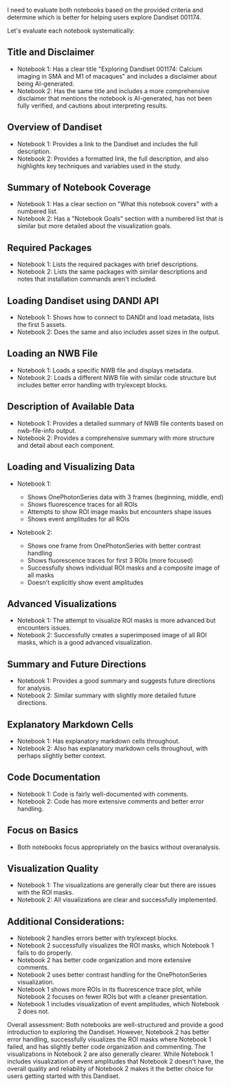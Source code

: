 I need to evaluate both notebooks based on the provided criteria and determine which is better for helping users explore Dandiset 001174.

Let's evaluate each notebook systematically:

## Title and Disclaimer
- Notebook 1: Has a clear title "Exploring Dandiset 001174: Calcium imaging in SMA and M1 of macaques" and includes a disclaimer about being AI-generated.
- Notebook 2: Has the same title and includes a more comprehensive disclaimer that mentions the notebook is AI-generated, has not been fully verified, and cautions about interpreting results.

## Overview of Dandiset
- Notebook 1: Provides a link to the Dandiset and includes the full description.
- Notebook 2: Provides a formatted link, the full description, and also highlights key techniques and variables used in the study.

## Summary of Notebook Coverage
- Notebook 1: Has a clear section on "What this notebook covers" with a numbered list.
- Notebook 2: Has a "Notebook Goals" section with a numbered list that is similar but more detailed about the visualization goals.

## Required Packages
- Notebook 1: Lists the required packages with brief descriptions.
- Notebook 2: Lists the same packages with similar descriptions and notes that installation commands aren't included.

## Loading Dandiset using DANDI API
- Notebook 1: Shows how to connect to DANDI and load metadata, lists the first 5 assets.
- Notebook 2: Does the same and also includes asset sizes in the output.

## Loading an NWB File
- Notebook 1: Loads a specific NWB file and displays metadata.
- Notebook 2: Loads a different NWB file with similar code structure but includes better error handling with try/except blocks.

## Description of Available Data
- Notebook 1: Provides a detailed summary of NWB file contents based on nwb-file-info output.
- Notebook 2: Provides a comprehensive summary with more structure and detail about each component.

## Loading and Visualizing Data
- Notebook 1: 
  - Shows OnePhotonSeries data with 3 frames (beginning, middle, end)
  - Shows fluorescence traces for all ROIs
  - Attempts to show ROI image masks but encounters shape issues
  - Shows event amplitudes for all ROIs

- Notebook 2:
  - Shows one frame from OnePhotonSeries with better contrast handling
  - Shows fluorescence traces for first 3 ROIs (more focused)
  - Successfully shows individual ROI masks and a composite image of all masks
  - Doesn't explicitly show event amplitudes

## Advanced Visualizations
- Notebook 1: The attempt to visualize ROI masks is more advanced but encounters issues.
- Notebook 2: Successfully creates a superimposed image of all ROI masks, which is a good advanced visualization.

## Summary and Future Directions
- Notebook 1: Provides a good summary and suggests future directions for analysis.
- Notebook 2: Similar summary with slightly more detailed future directions.

## Explanatory Markdown Cells
- Notebook 1: Has explanatory markdown cells throughout.
- Notebook 2: Also has explanatory markdown cells throughout, with perhaps slightly better context.

## Code Documentation
- Notebook 1: Code is fairly well-documented with comments.
- Notebook 2: Code has more extensive comments and better error handling.

## Focus on Basics
- Both notebooks focus appropriately on the basics without overanalysis.

## Visualization Quality
- Notebook 1: The visualizations are generally clear but there are issues with the ROI masks.
- Notebook 2: All visualizations are clear and successfully implemented.

## Additional Considerations:
- Notebook 2 handles errors better with try/except blocks.
- Notebook 2 successfully visualizes the ROI masks, which Notebook 1 fails to do properly.
- Notebook 2 has better code organization and more extensive comments.
- Notebook 2 uses better contrast handling for the OnePhotonSeries visualization.
- Notebook 1 shows more ROIs in its fluorescence trace plot, while Notebook 2 focuses on fewer ROIs but with a cleaner presentation.
- Notebook 1 includes visualization of event amplitudes, which Notebook 2 does not.

Overall assessment:
Both notebooks are well-structured and provide a good introduction to exploring the Dandiset. However, Notebook 2 has better error handling, successfully visualizes the ROI masks where Notebook 1 failed, and has slightly better code organization and commenting. The visualizations in Notebook 2 are also generally clearer. While Notebook 1 includes visualization of event amplitudes that Notebook 2 doesn't have, the overall quality and reliability of Notebook 2 makes it the better choice for users getting started with this Dandiset.